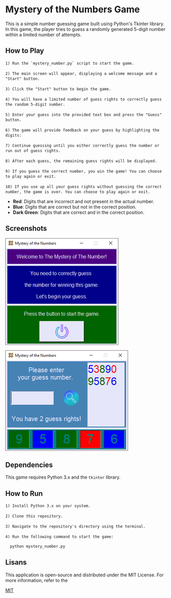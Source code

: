 
# Mystery of the Numbers Game

This is a simple number guessing game built using Python's Tkinter library. In this game, the player tries to guess a randomly generated 5-digit number within a limited number of attempts.



## How to Play

    1) Run the `mystery_number.py` script to start the game.

    2) The main screen will appear, displaying a welcome message and a "Start" button.

    3) Click the "Start" button to begin the game.

    4) You will have a limited number of guess rights to correctly guess the random 5-digit number.

    5) Enter your guess into the provided text box and press the "Guess" button.

    6) The game will provide feedback on your guess by highlighting the digits:

    7) Continue guessing until you either correctly guess the number or run out of guess rights.

    8) After each guess, the remaining guess rights will be displayed.

    9) If you guess the correct number, you win the game! You can choose to play again or exit.

    10) If you use up all your guess rights without guessing the correct number, the game is over. You can choose to play again or exit.

- **Red**: Digits that are incorrect and not present in the actual number.
- **Blue**: Digits that are correct but not in the correct position.
- **Dark Green**: Digits that are correct and in the correct position.




  
## Screenshots

![Game Screenshot](https://raw.githubusercontent.com/yusufyasar13/mystery-number/main/mystery_number/screenshots/mystery_number_ss_1.png)

![Game Screenshot](https://raw.githubusercontent.com/yusufyasar13/mystery-number/main/mystery_number/screenshots/mystery_number_ss_2.png)
  
## Dependencies

This game requires Python 3.x and the `tkinter` library.




  
## How to Run

    1) Install Python 3.x on your system.

    2) Clone this repository.

    3) Navigate to the repository's directory using the terminal.

    4) Run the following command to start the game:
```bash 
  python mystery_number.py

```



    
  
## Lisans

This application is open-source and distributed under the MIT License. For more information, refer to the

[MIT](https://github.com/yusufyasar13/password-generator/blob/main/password_generator/LICENSE)

  
